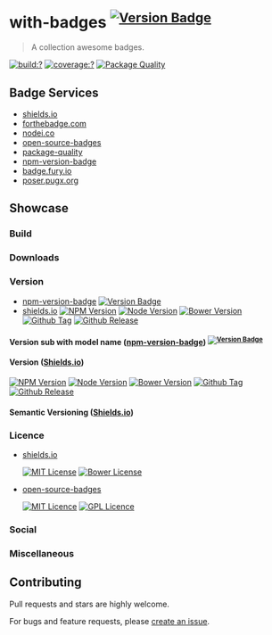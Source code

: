 # with-badges <sup>[![Version Badge](http://versionbadg.es/bubkoo/with-badges.svg)](https://npmjs.org/package/with-badges)</sup>

> A collection awesome badges.


[![build:?](https://img.shields.io/travis/bubkoo/with-badges/master.svg?style=flat-square)](https://travis-ci.org/bubkoo/with-badges)
[![coverage:?](https://img.shields.io/coveralls/bubkoo/with-badges/master.svg?style=flat-square)](https://coveralls.io/github/bubkoo/with-badges)
[![Package Quality](http://npm.packagequality.com/shield/with-badges.svg)](http://packagequality.com/#?package=with-badges)

## Badge Services

- [shields.io](http://shields.io/)
- [forthebadge.com](http://forthebadge.com/)
- [nodei.co](https://nodei.co/)
- [open-source-badges](https://github.com/ellerbrock/open-source-badges)
- [package-quality](http://packagequality.com/)
- [npm-version-badge](https://github.com/teelaunch/npm-version-badge)
- [badge.fury.io](https://badge.fury.io/)
- [poser.pugx.org](https://poser.pugx.org/)

## Showcase

### Build

### Downloads

### Version

- [npm-version-badge](https://github.com/teelaunch/npm-version-badge) 
  [![Version Badge](http://versionbadg.es/bubkoo/with-badges.svg)](https://npmjs.org/package/with-badges)
- [shields.io](http://shields.io/)
  [![NPM Version](https://img.shields.io/npm/v/with-badges.svg?style=flat-square)](https://www.npmjs.com/package/with-badges)
  [![Node Version](https://img.shields.io/node/v/with-badges.svg?style=flat-square)](https://www.npmjs.com/package/with-badges)
  [![Bower Version](https://img.shields.io/bower/v/with-badges.svg?style=flat-square)](https://bower.io/search/?q=with-badges)
  [![Github Tag](https://img.shields.io/github/tag/bubkoo/with-badges.svg?style=flat-square)](https://github.com/bubkoo/with-badges/tags)
  [![Github Release](https://img.shields.io/github/release/bubkoo/with-badges.svg?style=flat-square)](https://github.com/bubkoo/with-badges/releases)


#### Version sub with model name ([npm-version-badge](https://github.com/teelaunch/npm-version-badge)) <sup>[![Version Badge](http://versionbadg.es/bubkoo/with-badges.svg)](https://npmjs.org/package/with-badges)<sup>

#### Version ([Shields.io](http://shields.io/)) 

[![NPM Version](https://img.shields.io/npm/v/with-badges.svg?style=flat-square)](https://www.npmjs.com/package/with-badges)
[![Node Version](https://img.shields.io/node/v/with-badges.svg?style=flat-square)](https://www.npmjs.com/package/with-badges)
[![Bower Version](https://img.shields.io/bower/v/with-badges.svg?style=flat-square)](https://bower.io/search/?q=with-badges)
[![Github Tag](https://img.shields.io/github/tag/bubkoo/with-badges.svg?style=flat-square)](https://github.com/bubkoo/with-badges/tags)
[![Github Release](https://img.shields.io/github/release/bubkoo/with-badges.svg?style=flat-square)](https://github.com/bubkoo/with-badges/releases)

#### Semantic Versioning ([Shields.io](http://shields.io/))

### Licence

- [shields.io](http://shields.io/)
  
  [![MIT License](https://img.shields.io/badge/license-MIT_License-green.svg?style=flat-square)](https://github.com/bubkoo/with-badges/blob/master/LICENSE)
  [![Bower License](https://img.shields.io/bower/l/with-badges.svg?style=flat-square)](https://bower.io/search/?q=with-badges)

- [open-source-badges](https://github.com/ellerbrock/open-source-badges)
  
  [![MIT Licence](https://badges.frapsoft.com/os/mit/mit.svg?v=103)](https://github.com/bubkoo/with-badges/blob/master/LICENSE)
  [![GPL Licence](https://badges.frapsoft.com/os/gpl/gpl.svg?v=103)](https://opensource.org/licenses/GPL-3.0/)  




### Social

### Miscellaneous


## Contributing

Pull requests and stars are highly welcome.

For bugs and feature requests, please [create an issue](https://github.com/bubkoo/with-badges/issues/new).

